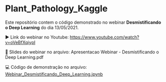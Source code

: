 # Plant_Pathology_Kaggle

Este repositório contem o código demonstrado no webinar **Desmistificando o Deep Learning** do dia 13/05/2021.

▶️ Link do webinar no Youtube: https://www.youtube.com/watch?v=oVeBfXqiypI

📖 Slides do webinar no arquivo: Apresentacao Webinar - Desmistificando o Deep Learning.pdf

💻 Código de demonstração no arquivo: [Webinar_Desmistificando_Deep_Learning.ipynb](Webinar_Desmistificando_Deep_Learning.ipynb)
